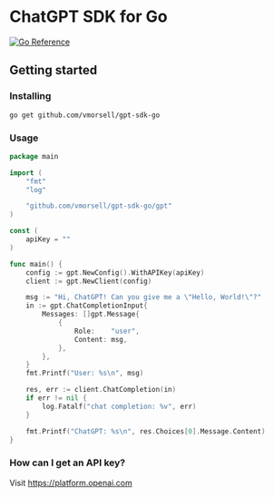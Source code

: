 # ChatGPT SDK for Go

[![Go Reference](https://pkg.go.dev/badge/github.com/vmorsell/gpt-sdk-go.svg)](https://pkg.go.dev/github.com/vmorsell/gpt-sdk-go/gpt)

## Getting started

### Installing

    go get github.com/vmorsell/gpt-sdk-go

### Usage

```go
package main

import (
    "fmt"
    "log"

    "github.com/vmorsell/gpt-sdk-go/gpt"
)

const (
    apiKey = ""
)

func main() {
    config := gpt.NewConfig().WithAPIKey(apiKey)
    client := gpt.NewClient(config)

    msg := "Hi, ChatGPT! Can you give me a \"Hello, World!\"?"
    in := gpt.ChatCompletionInput{
        Messages: []gpt.Message{
            {
                Role:    "user",
                Content: msg,
            },
        },
    }
    fmt.Printf("User: %s\n", msg)

    res, err := client.ChatCompletion(in)
    if err != nil {
        log.Fatalf("chat completion: %v", err)
    }

    fmt.Printf("ChatGPT: %s\n", res.Choices[0].Message.Content)
}
```

### How can I get an API key?

Visit https://platform.openai.com
